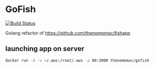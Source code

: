 # GoFish

[![Build Status](https://travis-ci.org/thenomemac/gofish.svg?branch=master)](https://travis-ci.org/thenomemac/gofish)

Golang refactor of https://github.com/thenomemac/fishapp


## launching app on server

``` bash
docker run -d -v ~/.aws:/root/.aws -p 80:3000 thenomemac/gofish
```
